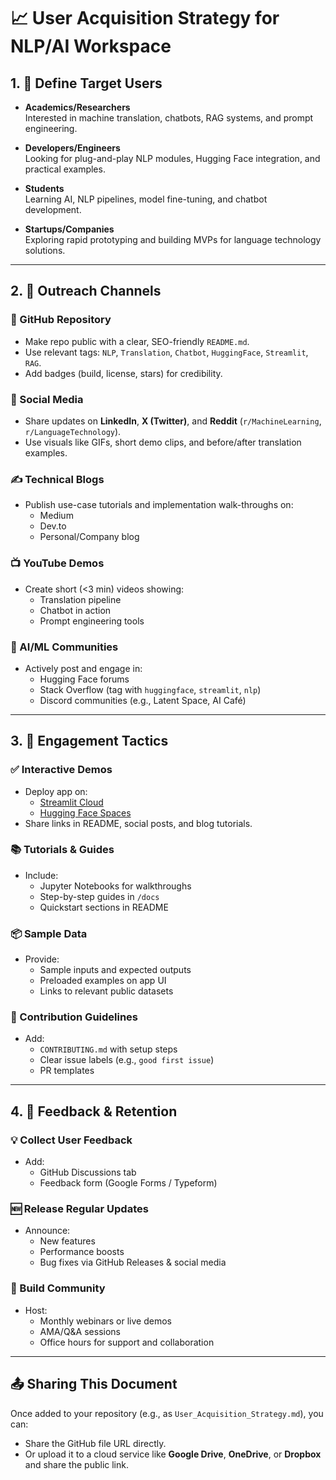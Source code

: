 # 📈 User Acquisition Strategy for NLP/AI Workspace

## 1. 🎯 Define Target Users

- **Academics/Researchers**  
  Interested in machine translation, chatbots, RAG systems, and prompt engineering.

- **Developers/Engineers**  
  Looking for plug-and-play NLP modules, Hugging Face integration, and practical examples.

- **Students**  
  Learning AI, NLP pipelines, model fine-tuning, and chatbot development.

- **Startups/Companies**  
  Exploring rapid prototyping and building MVPs for language technology solutions.

---

## 2. 📣 Outreach Channels

### 🔗 GitHub Repository
- Make repo public with a clear, SEO-friendly `README.md`.
- Use relevant tags: `NLP`, `Translation`, `Chatbot`, `HuggingFace`, `Streamlit`, `RAG`.
- Add badges (build, license, stars) for credibility.

### 📱 Social Media
- Share updates on **LinkedIn**, **X (Twitter)**, and **Reddit** (`r/MachineLearning`, `r/LanguageTechnology`).
- Use visuals like GIFs, short demo clips, and before/after translation examples.

### ✍️ Technical Blogs
- Publish use-case tutorials and implementation walk-throughs on:
  - Medium
  - Dev.to
  - Personal/Company blog

### 📺 YouTube Demos
- Create short (<3 min) videos showing:
  - Translation pipeline
  - Chatbot in action
  - Prompt engineering tools

### 💬 AI/ML Communities
- Actively post and engage in:
  - Hugging Face forums
  - Stack Overflow (tag with `huggingface`, `streamlit`, `nlp`)
  - Discord communities (e.g., Latent Space, AI Café)

---

## 3. 🚀 Engagement Tactics

### ✅ Interactive Demos
- Deploy app on:
  - [Streamlit Cloud](https://streamlit.io/cloud)
  - [Hugging Face Spaces](https://huggingface.co/spaces)
- Share links in README, social posts, and blog tutorials.

### 📚 Tutorials & Guides
- Include:
  - Jupyter Notebooks for walkthroughs
  - Step-by-step guides in `/docs`
  - Quickstart sections in README

### 📦 Sample Data
- Provide:
  - Sample inputs and expected outputs
  - Preloaded examples on app UI
  - Links to relevant public datasets

### 🤝 Contribution Guidelines
- Add:
  - `CONTRIBUTING.md` with setup steps
  - Clear issue labels (e.g., `good first issue`)
  - PR templates

---

## 4. 🔁 Feedback & Retention

### 💡 Collect User Feedback
- Add:
  - GitHub Discussions tab
  - Feedback form (Google Forms / Typeform)

### 🆕 Release Regular Updates
- Announce:
  - New features
  - Performance boosts
  - Bug fixes
  via GitHub Releases & social media

### 🌱 Build Community
- Host:
  - Monthly webinars or live demos
  - AMA/Q&A sessions
  - Office hours for support and collaboration

---

## 📤 Sharing This Document

Once added to your repository (e.g., as `User_Acquisition_Strategy.md`), you can:

- Share the GitHub file URL directly.
- Or upload it to a cloud service like **Google Drive**, **OneDrive**, or **Dropbox** and share the public link.
